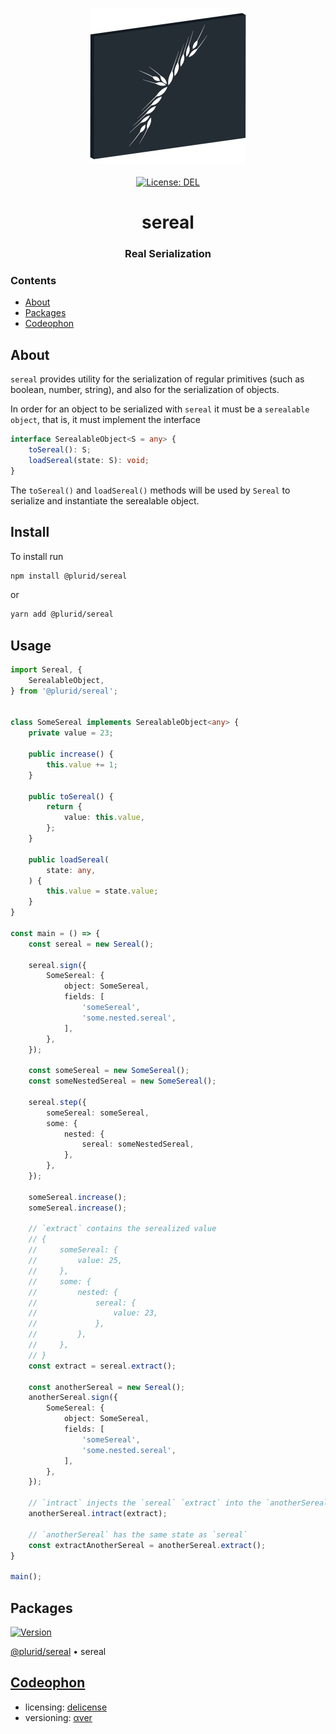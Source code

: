 <p align="center">
    <img src="https://raw.githubusercontent.com/plurid/sereal/master/about/identity/sereal-logo.png" height="250px">
    <br />
    <br />
    <a target="_blank" href="https://github.com/plurid/sereal/blob/master/LICENSE">
        <img src="https://img.shields.io/badge/license-DEL-blue.svg?colorB=1380C3&style=for-the-badge" alt="License: DEL">
    </a>
</p>



<h1 align="center">
    sereal
</h1>


<h3 align="center">
    Real Serialization
</h3>



### Contents

+ [About](#about)
+ [Packages](#packages)
+ [Codeophon](#codeophon)



## About

`sereal` provides utility for the serialization of regular primitives (such as boolean, number, string), and also for the serialization of objects.

In order for an object to be serialized with `sereal` it must be a `serealable object`, that is, it must implement the interface

``` typescript
interface SerealableObject<S = any> {
    toSereal(): S;
    loadSereal(state: S): void;
}
```

The `toSereal()` and `loadSereal()` methods will be used by `Sereal` to serialize and instantiate the serealable object.



## Install

To install run

``` bash
npm install @plurid/sereal
```

or

``` bash
yarn add @plurid/sereal
```



## Usage


``` typescript
import Sereal, {
    SerealableObject,
} from '@plurid/sereal';


class SomeSereal implements SerealableObject<any> {
    private value = 23;

    public increase() {
        this.value += 1;
    }

    public toSereal() {
        return {
            value: this.value,
        };
    }

    public loadSereal(
        state: any,
    ) {
        this.value = state.value;
    }
}

const main = () => {
    const sereal = new Sereal();

    sereal.sign({
        SomeSereal: {
            object: SomeSereal,
            fields: [
                'someSereal',
                'some.nested.sereal',
            ],
        },
    });

    const someSereal = new SomeSereal();
    const someNestedSereal = new SomeSereal();

    sereal.step({
        someSereal: someSereal,
        some: {
            nested: {
                sereal: someNestedSereal,
            },
        },
    });

    someSereal.increase();
    someSereal.increase();

    // `extract` contains the serealized value
    // {
    //     someSereal: {
    //         value: 25,
    //     },
    //     some: {
    //         nested: {
    //             sereal: {
    //                 value: 23,
    //             },
    //         },
    //     },
    // }
    const extract = sereal.extract();

    const anotherSereal = new Sereal();
    anotherSereal.sign({
        SomeSereal: {
            object: SomeSereal,
            fields: [
                'someSereal',
                'some.nested.sereal',
            ],
        },
    });

    // `intract` injects the `sereal` `extract` into the `anotherSereal`
    anotherSereal.intract(extract);

    // `anotherSereal` has the same state as `sereal`
    const extractAnotherSereal = anotherSereal.extract();
}

main();
```



## Packages

<a target="_blank" href="https://www.npmjs.com/package/@plurid/sereal">
    <img src="https://img.shields.io/npm/v/@plurid/sereal.svg?logo=npm&colorB=1380C3&style=for-the-badge" alt="Version">
</a>

[@plurid/sereal][sereal] • sereal

[sereal]: https://github.com/plurid/plurid/tree/master/packages/sereal



## [Codeophon](https://github.com/ly3xqhl8g9/codeophon)

+ licensing: [delicense](https://github.com/ly3xqhl8g9/delicense)
+ versioning: [αver](https://github.com/ly3xqhl8g9/alpha-versioning)
